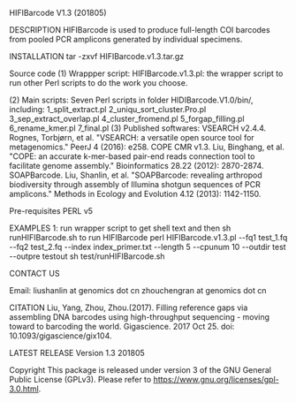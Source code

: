 HIFIBarcode V1.3 (201805)

DESCRIPTION
	HIFIBarcode is used to produce full-length COI barcodes from pooled PCR
amplicons generated by individual specimens.

INSTALLATION
	tar -zxvf HIFIBarcode.v1.3.tar.gz

Source code
(1) Wrappper script:
	HIFIBarcode.v1.3.pl: the wrapper script to run other Perl scripts to do the work you choose.
	
(2) Main scripts:
	Seven Perl scripts in folder HIDIBarcode.V1.0/bin/, including:
	1_split_extract.pl
	2_uniqu_sort_cluster.Pro.pl
	3_sep_extract_overlap.pl
	4_cluster_fromend.pl
	5_forgap_filling.pl
	6_rename_kmer.pl
	7_final.pl
(3) Published softwares:
	VSEARCH v2.4.4. Rognes, Torbjørn, et al. "VSEARCH: a versatile open source tool for metagenomics." PeerJ 4 (2016): e258.
	COPE CMR v1.3. Liu, Binghang, et al. "COPE: an accurate k-mer-based pair-end reads connection tool to facilitate genome assembly." Bioinformatics 28.22 (2012): 2870-2874.
	SOAPBarcode. Liu, Shanlin, et al. "SOAPBarcode: revealing arthropod biodiversity through assembly of Illumina shotgun sequences of PCR amplicons." Methods in Ecology and Evolution 4.12 (2013): 1142-1150.

Pre-requisites
	PERL v5

EXAMPLES
1: run wrapper script to get shell text and then sh runHIFIBarcode.sh to run HIFIBarcode
	perl HIFIBarcode.v1.3.pl  --fq1 test_1.fq --fq2 test_2.fq --index index_primer.txt  --length 5 --cpunum 10 --outdir test  --outpre testout
	sh test/runHIFIBarcode.sh

CONTACT US

Email:
liushanlin at genomics dot cn
zhouchengran at genomics dot cn

CITATION
Liu, Yang, Zhou, Zhou.(2017). Filling reference gaps via assembling DNA barcodes using high-throughput sequencing - moving toward to barcoding the world. Gigascience. 2017 Oct 25. doi: 10.1093/gigascience/gix104.

LATEST RELEASE
Version 1.3 201805

Copyright
This package is released under version 3 of the GNU General Public License (GPLv3). Please refer to https://www.gnu.org/licenses/gpl-3.0.html.
